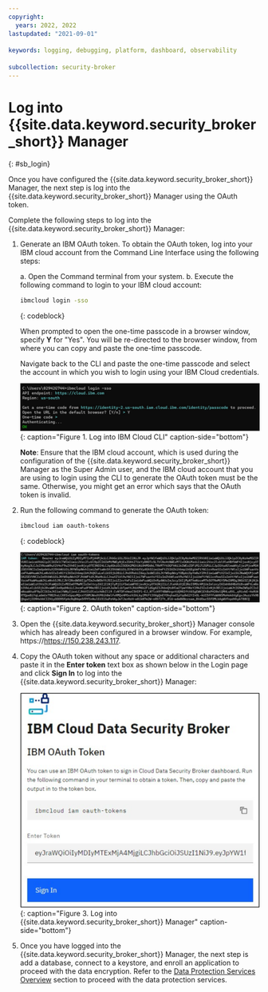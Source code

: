 ```yaml
---
copyright:
  years: 2022, 2022
lastupdated: "2021-09-01"

keywords: logging, debugging, platform, dashboard, observability

subcollection: security-broker
---
```


# Log into {{site.data.keyword.security_broker_short}} Manager
{: #sb_login}

Once you have configured the {{site.data.keyword.security_broker_short}} Manager, the next step
is log into the {{site.data.keyword.security_broker_short}} Manager using the OAuth token.

Complete the following steps to log into the {{site.data.keyword.security_broker_short}} Manager:

1.  Generate an IBM OAuth token. To obtain the OAuth token, log into your IBM cloud account
    from the Command Line Interface using the following steps:

    a. Open the Command terminal from your system.
    b. Execute the following command to login to your IBM cloud account:

    ```sh
    ibmcloud login -sso
    ```
    {: codeblock}

    When prompted to open the one-time passcode in a browser window, specify **Y** for "Yes". You will be re-directed to the browser window, from where you can copy and paste the one-time passcode. 

    Navigate back to the CLI and paste the one-time passcode and select the account in which you wish to login using your IBM Cloud credentials. 

    ![Log into IBM Cloud CLI](../images/ibm_cli.svg){: caption="Figure 1. Log into IBM Cloud CLI" caption-side="bottom"}

    **Note**: Ensure that the IBM cloud account, which is used during the configuration of the {{site.data.keyword.security_broker_short}} Manager as the Super Admin user, and the IBM cloud account that you are using to login using the CLI to generate the OAuth token must be the same. Otherwise, you might get an error which says that the OAuth token is invalid.
    
2.  Run the following command to generate the OAuth token:

    ```sh
    ibmcloud iam oauth-tokens
    ```
    {: codeblock}

    ![OAuth token](../images/oauth_token.svg){: caption="Figure 2. OAuth token" caption-side="bottom"}

2.  Open the {{site.data.keyword.security_broker_short}} Manager console which has already been configured in a browser window. For example, https://https://150.238.243.117.

3.  Copy the OAuth token without any space or additional characters and paste it in the **Enter token** text box as shown below in the Login page and click **Sign In** to log into the {{site.data.keyword.security_broker_short}} Manager:

    ![Log into {{site.data.keyword.security_broker_short}} Manager](../images/sb_login.svg){: caption="Figure 3. Log into {{site.data.keyword.security_broker_short}} Manager" caption-side="bottom"}
    
4.  Once you have logged into the {{site.data.keyword.security_broker_short}} Manager, the next step is add a database, connect to a keystore, and enroll an application to proceed with the data encryption. Refer to the [Data Protection Services Overview](/docs/security-broker?topic=security-broker-sb_encrypt_progress) section to proceed with the data protection services.
